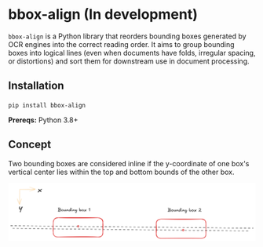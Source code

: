# bbox-align (In development)

`bbox-align` is a Python library that reorders bounding boxes generated by OCR engines into the correct reading order. It aims to group bounding boxes into logical lines (even when documents have folds, irregular spacing, or distortions) and sort them for downstream use in document processing.

## Installation

`pip install bbox-align`

**Prereqs:** Python 3.8+

## Concept
Two bounding boxes are considered inline if the y-coordinate of one box's vertical center lies within the top and bottom bounds of the other box.

<img src="./images/parallel.png" alt="parallel" style="width:1000px;"/>
